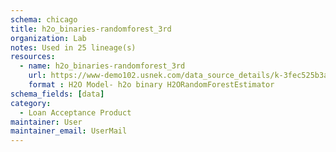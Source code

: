 ```yaml
---
schema: chicago
title: h2o_binaries-randomforest_3rd
organization: Lab
notes: Used in 25 lineage(s)
resources:
  - name: h2o_binaries-randomforest_3rd 
    url: https://www-demo102.usnek.com/data_source_details/k-3fec525b3a05256bb2a7c3441eff1e1a01be3cb72428ff001e85a5830feba72c 
    format : H2O Model- h2o binary H2ORandomForestEstimator
schema_fields: [data]
category:
  - Loan Acceptance Product
maintainer: User
maintainer_email: UserMail
---
```

